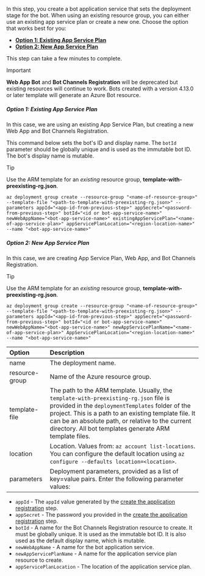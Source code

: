 In this step, you create a bot application service that sets the deployment stage for the bot. When using an existing resource group, you can either use an existing app service plan or create a new one. Choose the option that works best for you:

- [**Option 1: Existing App Service Plan**](#option-1-existing-app-service-plan)
- [**Option 2: New App Service Plan**](#option-2-new-app-service-plan)

This step can take a few minutes to complete.

> [!IMPORTANT]
> **Web App Bot** and **Bot Channels Registration** will be deprecated but existing resources will continue to work. Bots created with a version 4.13.0 or later template will generate an Azure Bot resource.

##### **Option 1: Existing App Service Plan**

In this case, we are using an existing App Service Plan, but creating a new Web App and Bot Channels Registration.

This command below sets the bot's ID and display name. The `botId` parameter should be globally unique and is used as the immutable bot ID. The bot's display name is mutable.

> [!TIP]
> Use the ARM template for an _existing_ resource group, **template-with-preexisting-rg.json**.

```azurecli
az deployment group create --resource-group "<name-of-resource-group>" --template-file "<path-to-template-with-preexisting-rg.json>" --parameters appId="<app-id-from-previous-step>" appSecret="<password-from-previous-step>" botId="<id or bot-app-service-name>" newWebAppName="<bot-app-service-name>" existingAppServicePlan="<name-of-app-service-plan>" appServicePlanLocation="<region-location-name>" --name "<bot-app-service-name>"
```

##### **Option 2: New App Service Plan**

In this case, we are creating App Service Plan, Web App, and Bot Channels Registration.

> [!TIP]
> Use the ARM template for an _existing_ resource group, **template-with-preexisting-rg.json**.

```azurecli
az deployment group create --resource-group "<name-of-resource-group>" --template-file "<path-to-template-with-preexisting-rg.json>" --parameters appId="<app-id-from-previous-step>" appSecret="<password-from-previous-step>" botId="<id or bot-app-service-name>" newWebAppName="<bot-app-service-name>" newAppServicePlanName="<name-of-app-service-plan>" AppServicePlanLocation="<region-location-name>" --name "<bot-app-service-name>"
```

| Option   | Description |
|:---------|:------------|
| name | The deployment name.|
| resource-group | Name of the Azure resource group. |
| template-file | The path to the ARM template. Usually, the  `template-with-preexisting-rg.json` file is provided in the `deploymentTemplates` folder of the project. This is a path to an existing template file. It can be an absolute path, or relative to the current directory. All bot templates generate ARM template files.|
| location |Location. Values from: `az account list-locations`. You can configure the default location using `az configure --defaults location=<location>`. |
| parameters | Deployment parameters, provided as a list of key=value pairs. Enter the following parameter values:

- `appId` - The `appId` value generated by the [create the application registration](../../bot-builder-deploy-az-cli.md#create-the-application-registration) step.
- `appSecret` - The password you provided in the [create the application registration](../../bot-builder-deploy-az-cli.md#create-the-application-registration) step.
- `botId` - A name for the  Bot Channels Registration resource to create. It must be globally unique. It is used as the immutable bot ID. It is also used as the default display name, which is mutable.
- `newWebAppName` - A name for the bot application service.
- `newAppServicePlanName` - A name for the application service plan resource to create.
- `appServicePlanLocation` - The location of the application service plan.
